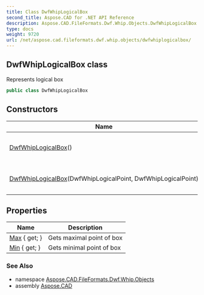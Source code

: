 ```yaml
---
title: Class DwfWhipLogicalBox
second_title: Aspose.CAD for .NET API Reference
description: Aspose.CAD.FileFormats.Dwf.Whip.Objects.DwfWhipLogicalBox class. Represents logical box
type: docs
weight: 9720
url: /net/aspose.cad.fileformats.dwf.whip.objects/dwfwhiplogicalbox/
---
```

## DwfWhipLogicalBox class

Represents logical box

```csharp
public class DwfWhipLogicalBox
```

## Constructors

| Name | Description |
| --- | --- |
| [DwfWhipLogicalBox](dwfwhiplogicalbox/#constructor)() | Initializes a new instance of the `DwfWhipLogicalBox` class |
| [DwfWhipLogicalBox](dwfwhiplogicalbox/#constructor_1)(DwfWhipLogicalPoint, DwfWhipLogicalPoint) | Initializes a new instance of the `DwfWhipLogicalBox` class |

## Properties

| Name | Description |
| --- | --- |
| [Max](../../aspose.cad.fileformats.dwf.whip.objects/dwfwhiplogicalbox/max/) { get; } | Gets maximal point of box |
| [Min](../../aspose.cad.fileformats.dwf.whip.objects/dwfwhiplogicalbox/min/) { get; } | Gets minimal point of box |

### See Also

* namespace [Aspose.CAD.FileFormats.Dwf.Whip.Objects](../../aspose.cad.fileformats.dwf.whip.objects/)
* assembly [Aspose.CAD](../../)


